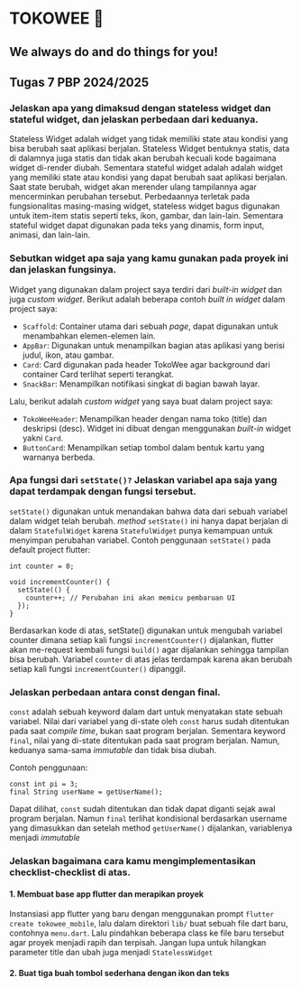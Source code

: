 # TOKOWEE 🏪
## We always do and do things for you!

## Tugas 7 PBP 2024/2025

### Jelaskan apa yang dimaksud dengan stateless widget dan stateful widget, dan jelaskan perbedaan dari keduanya.
Stateless Widget adalah widget yang tidak memiliki state atau kondisi yang bisa berubah saat aplikasi berjalan. Stateless Widget bentuknya statis, data di dalamnya juga statis dan tidak akan berubah kecuali kode bagaimana widget di-render diubah. Sementara stateful widget adalah adalah widget yang memiliki state atau kondisi yang dapat berubah saat aplikasi berjalan. Saat state berubah, widget akan merender ulang tampilannya agar mencerminkan perubahan tersebut. Perbedaannya terletak pada fungsionalitas masing-masing widget, stateless widget bagus digunakan untuk item-item statis seperti teks, ikon, gambar, dan lain-lain. Sementara stateful widget dapat digunakan pada teks yang dinamis, form input, animasi, dan lain-lain.

### Sebutkan widget apa saja yang kamu gunakan pada proyek ini dan jelaskan fungsinya.
Widget yang digunakan dalam project saya terdiri dari _built-in widget_ dan juga _custom widget_. Berikut adalah beberapa contoh _built in widget_ dalam project saya:
- `Scaffold`: Container utama dari sebuah _page_, dapat digunakan untuk menambahkan elemen-elemen lain.
- `AppBar`: Digunakan untuk menampilkan bagian atas aplikasi yang berisi judul, ikon, atau gambar.
- `Card`: Card digunakan pada header TokoWee agar background dari container Card terlihat seperti terangkat.
- `SnackBar`: Menampilkan notifikasi singkat di bagian bawah layar.

Lalu, berikut adalah _custom widget_ yang saya buat dalam project saya:
- `TokoWeeHeader`: Menampilkan header dengan nama toko (title) dan deskripsi (desc). Widget ini dibuat dengan menggunakan _built-in_ widget yakni `Card`.
- `ButtonCard`: Menampilkan setiap tombol dalam bentuk kartu yang warnanya berbeda.

### Apa fungsi dari `setState()?` Jelaskan variabel apa saja yang dapat terdampak dengan fungsi tersebut.
`setState()` digunakan untuk menandakan bahwa data dari sebuah variabel dalam widget telah berubah. _method_ `setState()` ini hanya dapat berjalan di dalam `StatefulWidget` karena `StatefulWidget` punya kemampuan untuk menyimpan perubahan variabel.
Contoh penggunaan `setState()` pada default project flutter:

```
int counter = 0;

void incrementCounter() {
  setState(() {
    counter++; // Perubahan ini akan memicu pembaruan UI
  });
}
```
Berdasarkan kode di atas, setState() digunakan untuk mengubah variabel counter dimana setiap kali fungsi `incrementCounter()` dijalankan, flutter akan me-request kembali fungsi `build()` agar dijalankan sehingga tampilan bisa berubah. Variabel `counter` di atas jelas terdampak karena akan berubah setiap kali fungsi `incrementCounter()` dipanggil.

### Jelaskan perbedaan antara const dengan final.
`const` adalah sebuah keyword dalam dart untuk menyatakan state sebuah variabel. Nilai dari variabel yang di-state oleh `const` harus sudah ditentukan pada saat _compile time_, bukan saat program berjalan. Sementara keyword `final`, nilai yang di-state ditentukan pada saat program berjalan. Namun, keduanya sama-sama _immutable_ dan tidak bisa diubah.

Contoh penggunaan:
```
const int pi = 3;
final String userName = getUserName();
```

Dapat dilihat, `const` sudah ditentukan dan tidak dapat diganti sejak awal program berjalan. Namun `final` terlihat kondisional berdasarkan username yang dimasukkan dan setelah method `getUserName()` dijalankan, variablenya menjadi _immutable_

### Jelaskan bagaimana cara kamu mengimplementasikan checklist-checklist di atas.

#### 1. Membuat base app flutter dan merapikan proyek
Instansiasi app flutter yang baru dengan menggunakan prompt `flutter create tokowee_mobile`, lalu dalam direktori `lib/` buat sebuah file dart baru, contohnya `menu.dart`. Lalu pindahkan beberapa class ke file baru tersebut agar proyek menjadi rapih dan terpisah. Jangan lupa untuk hilangkan parameter title dan ubah juga menjadi `StatelessWidget`

#### 2. Buat tiga buah tombol sederhana dengan ikon dan teks
